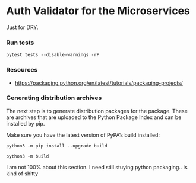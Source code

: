 # Auth Validator for the Microservices

Just for DRY.

### Run tests

`pytest tests --disable-warnings -rP`


### Resources

- https://packaging.python.org/en/latest/tutorials/packaging-projects/


### Generating distribution archives

The next step is to generate distribution packages for the package. These are archives that are uploaded to the Python Package Index and can be installed by pip.

Make sure you have the latest version of PyPA’s build installed:

`python3 -m pip install --upgrade build`

`python3 -m build`

I am not 100% about this section. I need still stuying python packaging.. is kind of shitty
